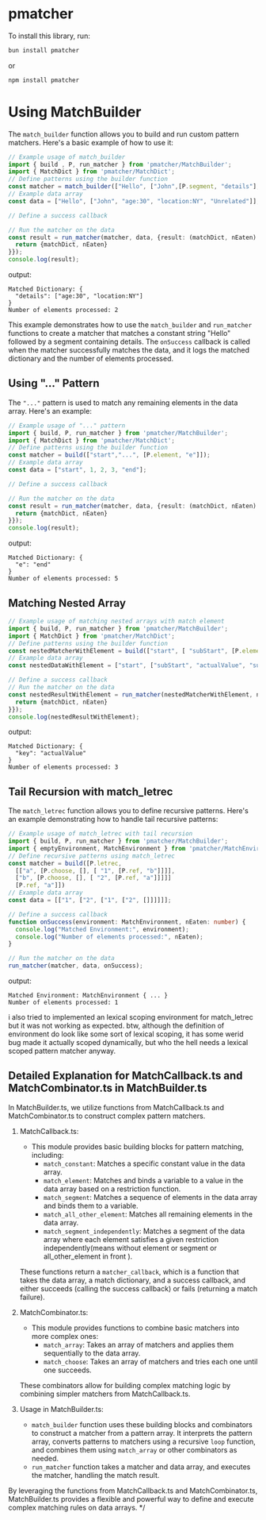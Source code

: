 # pmatcher

To install this library, run:
```bash
bun install pmatcher
```

or 

```bash
npm install pmatcher
```
 # Using MatchBuilder

The `match_builder` function allows you to build and run custom pattern matchers. Here's a basic example of how to use it:

```typescript
// Example usage of match_builder
import { build , P, run_matcher } from 'pmatcher/MatchBuilder';
import { MatchDict } from 'pmatcher/MatchDict';
// Define patterns using the builder function
const matcher = match_builder(["Hello", ["John",[P.segment, "details"], "Unrelated"]]);
// Example data array
const data = ["Hello", ["John", "age:30", "location:NY", "Unrelated"]];

// Define a success callback

// Run the matcher on the data
const result = run_matcher(matcher, data, {result: (matchDict, nEaten) => {
  return {matchDict, nEaten}
}});
console.log(result);
```

output:
```
Matched Dictionary: {
  "details": ["age:30", "location:NY"]
}
Number of elements processed: 2
```


This example demonstrates how to use the `match_builder` and `run_matcher` functions to create a matcher that matches a constant string "Hello" followed by a segment containing details. The `onSuccess` callback is called when the matcher successfully matches the data, and it logs the matched dictionary and the number of elements processed.

## Using "..." Pattern

The `"..."` pattern is used to match any remaining elements in the data array. Here's an example:
```typescript
// Example usage of "..." pattern
import { build, P, run_matcher } from 'pmatcher/MatchBuilder';
import { MatchDict } from 'pmatcher/MatchDict';
// Define patterns using the builder function
const matcher = build(["start","...", [P.element, "e"]]);
// Example data array
const data = ["start", 1, 2, 3, "end"];

// Define a success callback

// Run the matcher on the data
const result = run_matcher(matcher, data, {result: (matchDict, nEaten) => {
  return {matchDict, nEaten}
}});
console.log(result);
```
output:
```
Matched Dictionary: {
  "e": "end" 
}
Number of elements processed: 5
```


## Matching Nested Array
```typescript
// Example usage of matching nested arrays with match element
import { build, P, run_matcher } from 'pmatcher/MatchBuilder';
import { MatchDict } from 'pmatcher/MatchDict';
// Define patterns using the builder function
const nestedMatcherWithElement = build(["start", [ "subStart", [P.element, "key"]], "subEnd"], "end"]);
// Example data array
const nestedDataWithElement = ["start", ["subStart", "actualValue", "subEnd"], "end"];

// Define a success callback
// Run the matcher on the data
const nestedResultWithElement = run_matcher(nestedMatcherWithElement, nestedDataWithElement, {result: (matchDict, nEaten) => {
  return {matchDict, nEaten}
}});
console.log(nestedResultWithElement);
```
output:
```
Matched Dictionary: {
  "key": "actualValue"
}
Number of elements processed: 3
```



## Tail Recursion with match_letrec

The `match_letrec` function allows you to define recursive patterns. Here's an example demonstrating how to handle tail recursive patterns:

```typescript
// Example usage of match_letrec with tail recursion
import { build, P, run_matcher } from 'pmatcher/MatchBuilder';
import { emptyEnvironment, MatchEnvironment } from 'pmatcher/MatchEnvironment';
// Define recursive patterns using match_letrec
const matcher = build([P.letrec,
  [["a", [P.choose, [], [ "1", [P.ref, "b"]]]],
  ["b", [P.choose, [], [ "2", [P.ref, "a"]]]]]
  [P.ref, "a"]])
// Example data array
const data = [["1", ["2", ["1", ["2", []]]]]];

// Define a success callback
function onSuccess(environment: MatchEnvironment, nEaten: number) {
  console.log("Matched Environment:", environment);
  console.log("Number of elements processed:", nEaten);
}

// Run the matcher on the data
run_matcher(matcher, data, onSuccess);

```


output:
```
Matched Environment: MatchEnvironment { ... }
Number of elements processed: 1
```

i also tried to implemented an lexical scoping environment for match_letrec but it was not working as expected.
btw, although the definition of environment do look like some sort of lexical scoping,
it has some werid bug made it actually scoped dynamically,
but who the hell needs a lexical scoped pattern matcher anyway.


## Detailed Explanation for MatchCallback.ts and MatchCombinator.ts in MatchBuilder.ts


In MatchBuilder.ts, we utilize functions from MatchCallback.ts and MatchCombinator.ts to construct complex pattern matchers.

1. MatchCallback.ts:
   - This module provides basic building blocks for pattern matching, including:
     - `match_constant`: Matches a specific constant value in the data array.
     - `match_element`: Matches and binds a variable to a value in the data array based on a restriction function.
     - `match_segment`: Matches a sequence of elements in the data array and binds them to a variable.
     - `match_all_other_element`: Matches all remaining elements in the data array.
     - `match_segment_independently`: Matches a segment of the data array where each element satisfies a given restriction independently(means without element or segment or all_other_element in front ).
   


   These functions return a `matcher_callback`, which is a function that takes the data array, a match dictionary, and a success callback, and either succeeds (calling the success callback) or fails (returning a match failure).

2. MatchCombinator.ts:
   - This module provides functions to combine basic matchers into more complex ones:
     - `match_array`: Takes an array of matchers and applies them sequentially to the data array.
     - `match_choose`: Takes an array of matchers and tries each one until one succeeds.

   These combinators allow for building complex matching logic by combining simpler matchers from MatchCallback.ts.

3. Usage in MatchBuilder.ts:
   - `match_builder` function uses these building blocks and combinators to construct a matcher from a pattern array. It interprets the pattern array, converts patterns to matchers using a recursive `loop` function, and combines them using `match_array` or other combinators as needed.
   - `run_matcher` function takes a matcher and data array, and executes the matcher, handling the match result.

By leveraging the functions from MatchCallback.ts and MatchCombinator.ts, MatchBuilder.ts provides a flexible and powerful way to define and execute complex matching rules on data arrays.
*/
